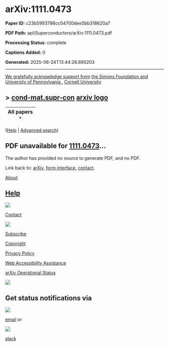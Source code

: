 # arXiv:1111.0473

**Paper ID:** c23b5993786cc04700dee5bb318620a7

**PDF Path:** apl/Superconductors/arXiv:1111.0473.pdf

**Processing Status:** complete

**Captions Added:** 0

**Generated:** 2025-06-24T13:44:26.890203

---

[We gratefully acknowledge support from](https://confluence.cornell.edu/x/ALlRF) [the Simons Foundation and University of Pennsylvania .](https://confluence.cornell.edu/x/ALlRF) [Cornell University](https://www.cornell.edu/)

## **> [cond-mat.supr-con](file:///list/cond-mat.supr-con/recent) [arxiv logo](file:///)**

| All papers<br>˅ |
|-----------------|

([Help](https://info.arxiv.org/help) | [Advanced search\)](file:///find)

## **PDF unavailable for [1111.0473](file:///abs/1111.0473)...**

The author has provided no source to generate PDF, and no PDF.

Link back to: [arXiv,](http://arXiv.org/) [form interface,](http://arxiv.org/form) [contact](file:///help/contact).

[About](https://arxiv.org/about)

## [Help](https://arxiv.org/help)

![](_page_1_Picture_1.jpeg)

[Contact](https://arxiv.org/help/contact)

![](_page_2_Picture_0.jpeg)

[Subscribe](https://arxiv.org/help/subscribe)

[Copyright](https://arxiv.org/help/license)

[Privacy Policy](https://arxiv.org/help/policies/privacy_policy)

[Web Accessibility Assistance](https://arxiv.org/help/web_accessibility)

[arXiv Operational Status](https://status.arxiv.org)

![](_page_4_Picture_0.jpeg)

## Get status notifications via

![](_page_5_Picture_1.jpeg)

[email](https://subscribe.sorryapp.com/24846f03/email/new) or

![](_page_6_Picture_0.jpeg)

[slack](https://subscribe.sorryapp.com/24846f03/slack/new)